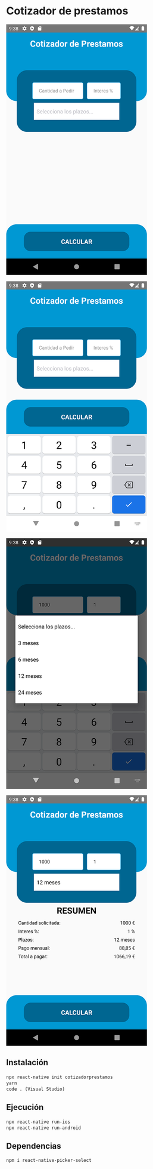 # Cotizador de prestamos


![](img/1.png)

![](img/2.png)

![](img/3.png)

![](img/4.png)


## Instalación

```
npx react-native init cotizadorprestamos
yarn
code . (Visual Studio)
```

## Ejecución

```
npx react-native run-ios
npx react-native run-android
```

## Dependencias

```
npm i react-native-picker-select
```